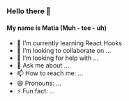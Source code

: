 ### Hello there 👋

#### My name is Matia (Muh - tee - uh)

<!--
- 🔭 I’m currently working on ...
-->
- 🌱 I’m currently learning React Hooks  <!--<span><img src="https://upload.wikimedia.org/wikipedia/commons/a/a7/React-icon.svg" style="height: 16px; display:inline-block; " /> </span> -->
- 👯 I’m looking to collaborate on ...
- 🤔 I’m looking for help with ...
- 💬 Ask me about ...
- 📫 How to reach me: ...
- 😄 Pronouns: ...
- ⚡ Fun fact: ...

